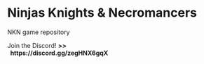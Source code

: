 # Ninjas Knights & Necromancers
<p><italic>NKN game repository</italic></p>

<p>
Join the Discord!
<strong><bold>>><br>&nbsp     https://discord.gg/zegHNX6gqX</bold></strong>
</p>

